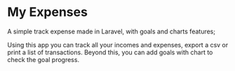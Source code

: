 # My Expenses

A simple track expense made in Laravel, with goals and charts features;

Using this app you can track all your incomes and expenses, export a csv or print a list of transactions. Beyond this, you can add goals with chart to check the goal progress.
